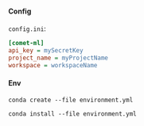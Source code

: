#### Config

`config.ini`:
```ini
[comet-ml]
api_key = mySecretKey
project_name = myProjectName
workspace = workspaceName
```

#### Env
`conda create --file environment.yml`

`conda install --file environment.yml`